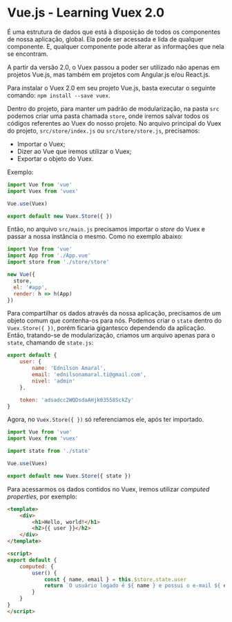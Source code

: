 # Vue.js - Learning Vuex 2.0

É uma estrutura de dados que está à disposição de todos os componentes de nossa aplicação, global. Ela pode ser acessada e lida de qualquer componente. E, qualquer componente pode alterar as informações que nela se encontram.

A partir da versão 2.0, o Vuex passou a poder ser utilizado não apenas em projetos Vue.js, mas também em projetos com Angular.js e/ou React.js.

Para instalar o Vuex 2.0 em seu projeto Vue.js, basta executar o seguinte comando: `npm install --save vuex`.

Dentro do projeto, para manter um padrão de modularização, na pasta `src` podemos criar uma pasta chamada `store`, onde iremos salvar todos os códigos referentes ao Vuex do nosso projeto. No arquivo principal do Vuex do projeto, `src/store/index.js` ou `src/store/store.js`, precisamos:  

* Importar o Vuex;  
* Dizer ao Vue que iremos utilizar o Vuex;  
* Exportar o objeto do Vuex.

Exemplo:

```js  
import Vue from 'vue'
import Vuex from 'vuex'

Vue.use(Vuex)

export default new Vuex.Store({ })
```


Então, no arquivo `src/main.js` precisamos importar o *store* do Vuex e passar a nossa instância o mesmo. Como no exemplo abaixo:  


```js  
import Vue from 'vue'
import App from './App.vue'
import store from './store/store'

new Vue({
  store,
  el: '#app',
  render: h => h(App)
})
```


Para compartilhar os dados através da nossa aplicação, precisamos de um objeto comum que contenha-os para nós. Podemos criar o `state` dentro do `Vuex.Store({ })`, porém ficaria gigantesco dependendo da aplicação. Então, tratando-se de modularização, criamos um arquivo apenas para o `state`, chamando de `state.js`:

```js  
export default {
	user: {
		name: 'Ednilson Amaral',
		email: 'ednilsonamaral.ti@gmail.com',
		nivel: 'admin'
	},

	token: 'adsadcc2WQDsdaAHjk03558SckZy'
}
```


Agora, no `Vuex.Store({ })` só referenciamos ele, após ter importado.

```js  
import Vue from 'vue'
import Vuex from 'vuex'

import state from './state'

Vue.use(Vuex)

export default new Vuex.Store({ state })
```


Para acessarmos os dados contidos no Vuex, iremos utilizar *computed properties*, por exemplo:  

```html  
<template>
    <div>
        <h1>Hello, world!</h1>
        <h2>{{ user }}</h2>
    </div>
</template>

<script>
export default {
    computed: {
        user() {
            const { name, email } = this.$store.state.user
            return `O usuário logado é ${ name } e possui o e-mail ${ email }.`
        }
    }
}
</script>
```

```js  
```

```js  
```

```js  
```

```js  
```
